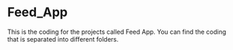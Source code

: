 # Feed_App
This is the coding for the projects called Feed App. You can find the coding that is separated into different folders.
